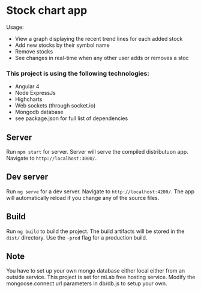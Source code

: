 # Stock chart app

Usage:

* View a graph displaying the recent trend lines for each added stock
* Add new stocks by their symbol name
* Remove stocks
* See changes in real-time when any other user adds or removes a stoc


### This project is using the following technologies: 

* Angular 4
* Node ExpressJs
* Highcharts
* Web sockets (through socket.io)
* Mongodb database
* see package.json for full list of dependencies

## Server

Run `npm start` for server. Server will serve the compiled distributuon app. Navigate to `http://localhost:3000/`.

## Dev server

Run `ng serve` for a dev server. Navigate to `http://localhost:4200/`. The app will automatically reload if you change any of the source files.

## Build

Run `ng build` to build the project. The build artifacts will be stored in the `dist/` directory. Use the `-prod` flag for a production build.

## Note

You have to set up your own mongo database either local either from an outside service. This project is set for mLab free hosting service. Modify the mongoose.connect url parameters in db/db.js to setup your own. 
